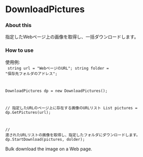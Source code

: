﻿DownloadPictures
================
### About this

指定したWebページ上の画像を取得し、一括ダウンロードします。

### How to use

使用例:   
<code>
string url = "WebページのURL";
string folder = "保存先フォルダのアドレス";

DownloadPictures dp = new DownloadPictures();

// 指定したURLのページ上に存在する画像のURLリスト
List pictures = dp.GetPictures(url);

// 渡されたURLリストの画像を取得し、指定したフォルダにダウンロードします。
dp.StartDownload(pictures, dolder);
</code>

Bulk download the image on a Web page.